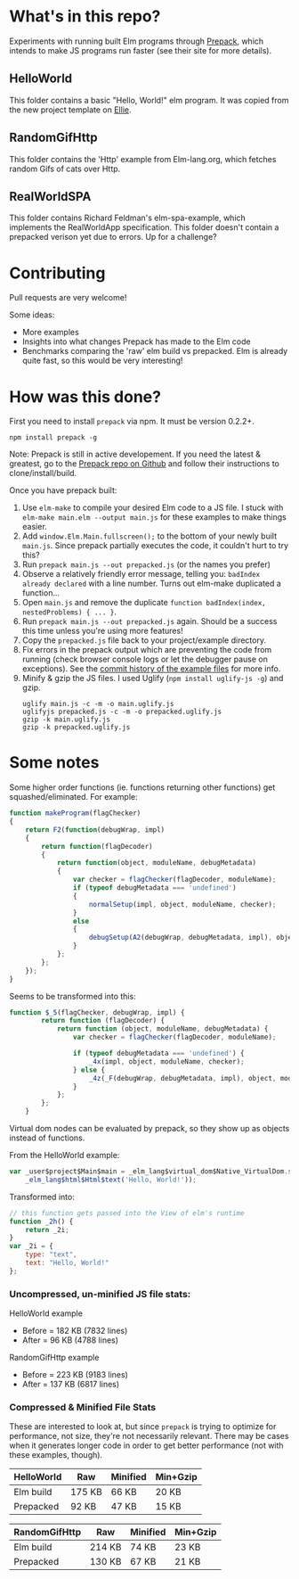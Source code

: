 # What's in this repo?
Experiments with running built Elm programs through [Prepack](https://prepack.io/), which intends to make JS programs run faster (see their site for more details).

## HelloWorld
This folder contains a basic "Hello, World!" elm program.  It was copied from the new project template on [Ellie](https://ellie-app.com/new).

## RandomGifHttp
This folder contains the 'Http' example from Elm-lang.org, which fetches random Gifs of cats over Http.

## RealWorldSPA
This folder contains Richard Feldman's elm-spa-example, which implements the RealWorldApp specification.  This folder doesn't contain a prepacked verison yet due to errors.  Up for a challenge?

# Contributing
Pull requests are very welcome!

Some ideas:
- More examples
- Insights into what changes Prepack has made to the Elm code
- Benchmarks comparing the 'raw' elm build vs prepacked.  Elm is already quite fast, so this would be very interesting!

# How was this done?
First you need to install `prepack` via npm.  It must be version 0.2.2+.
```
npm install prepack -g
```

Note:  Prepack is still in active developement.  If you need the latest & greatest, go to the [Prepack repo on Github](https://github.com/facebook/prepack) and follow their instructions to clone/install/build.

Once you have prepack built:

1. Use `elm-make` to compile your desired Elm code to a JS file.  I stuck with `elm-make main.elm --output main.js` for these examples to make things easier.
2. Add `window.Elm.Main.fullscreen();` to the bottom of your newly built `main.js`.  Since prepack partially executes the code, it couldn't hurt to try this?
3. Run `prepack main.js --out prepacked.js` (or the names you prefer)
4. Observe a relatively friendly error message, telling you: `badIndex already declared` with a line number.  Turns out elm-make duplicated a function...
5. Open `main.js` and remove the duplicate `function badIndex(index, nestedProblems) { ... }`.
6. Run `prepack main.js --out prepacked.js` again.  Should be a success this time unless you're using more features!
7. Copy the `prepacked.js` file back to your project/example directory.
8. Fix errors in the prepack output which are preventing the code from running (check browser console logs or let the debugger pause on exceptions).  See the [commit history of the example files](https://github.com/SkaterDad/elm-prepack-experiments/commit/5785de8d63e8690138ddf26a7f4e1af3ff36ba8c) for more info.
9. Minify & gzip the JS files.  I used Uglify (`npm install uglify-js -g`) and gzip.
	```
	uglify main.js -c -m -o main.uglify.js
	uglifyjs prepacked.js -c -m -o prepacked.uglify.js
	gzip -k main.uglify.js
	gzip -k prepacked.uglify.js
	```

# Some notes
Some higher order functions (ie. functions returning other functions) get squashed/eliminated.  For example:

```javascript
function makeProgram(flagChecker)
{
	return F2(function(debugWrap, impl)
	{
		return function(flagDecoder)
		{
			return function(object, moduleName, debugMetadata)
			{
				var checker = flagChecker(flagDecoder, moduleName);
				if (typeof debugMetadata === 'undefined')
				{
					normalSetup(impl, object, moduleName, checker);
				}
				else
				{
					debugSetup(A2(debugWrap, debugMetadata, impl), object, moduleName, checker);
				}
			};
		};
	});
}
```
Seems to be transformed into this:

```javascript
function $_5(flagChecker, debugWrap, impl) {
		return function (flagDecoder) {
			return function (object, moduleName, debugMetadata) {
				var checker = flagChecker(flagDecoder, moduleName);

				if (typeof debugMetadata === 'undefined') {
					_4x(impl, object, moduleName, checker);
				} else {
					_4z(_F(debugWrap, debugMetadata, impl), object, moduleName, checker);
				}
			};
		};
	}
```

Virtual dom nodes can be evaluated by prepack, so they show up as objects instead of functions.

From the HelloWorld example:
```javascript
var _user$project$Main$main = _elm_lang$virtual_dom$Native_VirtualDom.staticProgram(
	_elm_lang$html$Html$text('Hello, World!'));
```
Transformed into:
```javascript
// this function gets passed into the View of elm's runtime
function _2h() {
	return _2i;
}
var _2i = {
	type: "text",
	text: "Hello, World!"
};
```

### Uncompressed, un-minified JS file stats:

HelloWorld example
- Before = 182 KB (7832 lines)
- After = 96 KB (4788 lines)

RandomGifHttp example
- Before = 223 KB (9183 lines)
- After = 137 KB (6817 lines)

### Compressed & Minified File Stats
These are interested to look at, but since `prepack` is trying to optimize for performance, not size, they're not necessarily relevant. There may be cases when it generates longer code in order to get better performance (not with these examples, though).

HelloWorld|Raw|Minified|Min+Gzip
----------|---|--------|--------
Elm build|175 KB|66 KB|20 KB
Prepacked|92 KB|47 KB|15 KB

RandomGifHttp|Raw|Minified|Min+Gzip
----------|---|--------|--------
Elm build|214 KB|74 KB|23 KB
Prepacked|130 KB|67 KB|21 KB
